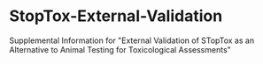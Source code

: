 # StopTox-External-Validation
Supplemental Information for "External Validation of STopTox as an Alternative to Animal Testing for Toxicological Assessments"
